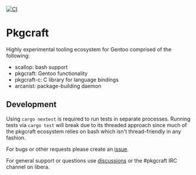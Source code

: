 [![CI](https://github.com/pkgcraft/pkgcraft/workflows/CI/badge.svg)](https://github.com/pkgcraft/pkgcraft/actions/workflows/ci.yml)

# Pkgcraft

Highly experimental tooling ecosystem for Gentoo comprised of the following:

- scallop: bash support
- pkgcraft: Gentoo functionality 
- pkgcraft-c: C library for language bindings
- arcanist: package-building daemon

## Development

Using `cargo nextest` is required to run tests in separate processes. Running
tests via `cargo test` will break due to its threaded approach since much of
the pkgcraft ecosystem relies on bash which isn't thread-friendly in any
fashion.

For bugs or other requests please create an [issue][1].

For general support or questions use [discussions][2] or the #pkgcraft IRC
channel on libera.

[1]: <https://github.com/pkgcraft/pkgcraft/issues>
[2]: <https://github.com/pkgcraft/pkgcraft/discussions>
